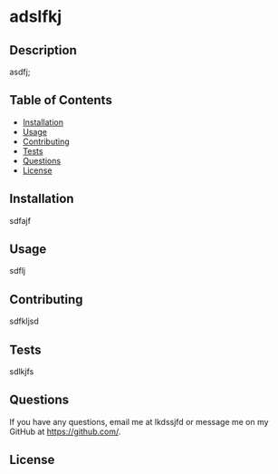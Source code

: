 # adslfkj

## Description
asdfj;
    
## Table of Contents 
    
- [Installation](#installation)
- [Usage](#usage)
- [Contributing](#contributing)
- [Tests](#tests)
- [Questions](#questions)
- [License](#license)

    
## Installation
sdfajf
    
## Usage
sdflj
 
## Contributing
sdfkljsd

## Tests
sdlkjfs
    
## Questions
If you have any questions, email me at lkdssjfd or message me on my GitHub at https://github.com/.

## License


